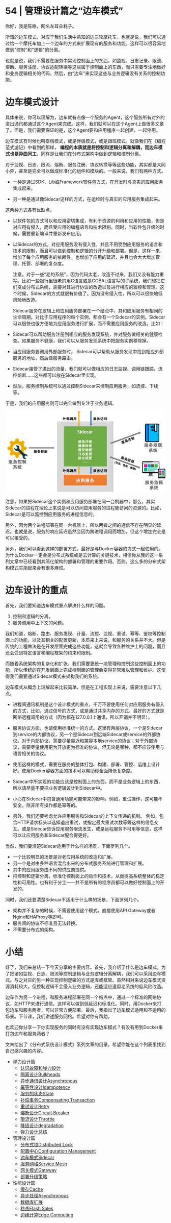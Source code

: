 # 54 | 管理设计篇之“边车模式”
你好，我是陈皓，网名左耳朵耗子。

所谓的边车模式，对应于我们生活中熟知的边三轮摩托车。也就是说，我们可以通过给一个摩托车加上一个边车的方式来扩展现有的服务和功能。这样可以很容易地做到"控制"和"逻辑"的分离。

也就是说，我们不需要在服务中实现控制面上的东西，如监视、日志记录、限流、熔断、服务注册、协议适配转换等这些属于控制面上的东西，而只需要专注地做好和业务逻辑相关的代码，然后，由“边车”来实现这些与业务逻辑没有关系的控制功能。

# 边车模式设计

具体来说，你可以理解为，边车就有点像一个服务的Agent，这个服务所有对外的进出通讯都通过这个Agent来完成。这样，我们就可以在这个Agent上做很多文章了。但是，我们需要保证的是，这个Agent要和应用程序一起创建，一起停用。

边车模式有时候也叫搭档模式，或是伴侣模式，或是跟班模式。就像我们在《编程范式游记》中看到的那样， **编程的本质就是将控制和逻辑分离和解耦，而边车模式也是异曲同工**，同样是让我们在分布式架构中做到逻辑和控制分离。

对于监视、日志、限流、熔断、服务注册、协议转换等等这些功能，其实都是大同小异，甚至是完全可以做成标准化的组件和模块的。一般来说，我们有两种方式。

- 一种是通过SDK、Lib或Framework软件包方式，在开发时与真实的应用服务集成起来。

- 另一种是通过像Sidecar这样的方式，在运维时与真实的应用服务集成起来。


这两种方式各有优缺点。

- 以软件包的方式可以和应用密切集成，有利于资源的利用和应用的性能，但是对应用有侵入，而且受应用的编程语言和技术限制。同时，当软件包升级的时候，需要重新编译并重新发布应用。

- 以Sidecar的方式，对应用服务没有侵入性，并且不用受到应用服务的语言和技术的限制，而且可以做到控制和逻辑的分开升级和部署。但是，这样一来，增加了每个应用服务的依赖性，也增加了应用的延迟，并且也会大大增加管理、托管、部署的复杂度。

  注意，对于一些“老的系统”，因为代码太老，改造不过来，我们又没有能力重写。比如一些银行里很老的用C语言或是COBAL语言写的子系统，我们想把它们变成分布式系统，需要对其进行协议的改造以及进行相应的监控和管理。这个时候，Sidecar的方式就很有价值了。因为没有侵入性，所以可以很快地低风险地改造。

  Sidecar服务在逻辑上和应用服务部署在一个结点中，其和应用服务有相同的生命周期。对比于应用程序的每个实例，都会有一个Sidecar的实例。Sidecar可以很快也很方便地为应用服务进行扩展，而不需要应用服务的改造。比如：

- Sidecar可以帮助服务注册到相应的服务发现系统，并对服务做相关的健康检查。如果服务不健康，我们可以从服务发现系统中把服务实例移除掉。

- 当应用服务要调用外部服务时， Sidecar可以帮助从服务发现中找到相应外部服务的地址，然后做服务路由。

- Sidecar接管了进出的流量，我们就可以做相应的日志监视、调用链跟踪、流控熔断……这些都可以放在Sidecar里实现。

- 然后，服务控制系统可以通过控制Sidecar来控制应用服务，如流控、下线等。


于是，我们的应用服务则可以完全做到专注于业务逻辑。

![](images/5909/e30300b16a8fe0870ebfbec5a093b4f7.png)

注意，如果把Sidecar这个实例和应用服务部署在同一台机器中，那么，其实Sidecar的进程在理论上来说是可以访问应用服务的进程能访问的资源的。比如，Sidecar是可以监控到应用服务的进程信息的。

另外，因为两个进程部署在同一台机器上，所以两者之间的通信不存在明显的延迟。也就是说，服务的响应延迟虽然会因为跨进程调用而增加，但这个增加完全是可以接受的。

另外，我们可以看到这样的部署方式，最好是与Docker容器的方式一起使用的。为什么Docker一定会是分布式系统或是云计算的关键技术，相信你从我的这一系列文章中已经看到其简化架构的部署和管理的重要作用。否则，这么多的分布式架构模式实施起来会有很多麻烦。

# 边车设计的重点

首先，我们要知道边车模式重点解决什么样的问题。

1. 控制和逻辑的分离。
2. 服务调用中上下文的问题。

我们知道，熔断、路由、服务发现、计量、流控、监视、重试、幂等、鉴权等控制面上的功能，以及其相关的配置更新，本质来上来说，和服务的关系并不大。但是传统的工程做法是在开发层面完成这些功能，这就会导致各种维护上的问题，而且还会受到特定语言和编程框架的约束和限制。

而随着系统架构的复杂化和扩张，我们需要更统一地管理和控制这些控制面上的功能，所以传统的在开发层面上完成控制面的管理会变得非常难以管理和维护。这使得我们需要通过Sidecar模式来架构我们的系统。

边车模式从概念上理解起来比较简单，但是在工程实现上来说，需要注意以下几点。

- 进程间通讯机制是这个设计模式的重点，千万不要使用任何对应用服务有侵入的方式，比如，通过信号的方式，或是通过共享内存的方式。最好的方式就是网络远程调用的方式（因为都在127.0.0.1上通讯，所以开销并不明显）。

- 服务协议方面，也请使用标准统一的方式。这里有两层协议，一个是Sidecar到service的内部协议，另一个是Sidecar到远端Sidecar或service的外部协议。对于内部协议，需要尽量靠近和兼容本地service的协议；对于外部协议，需要尽量使用更为开放更为标准的协议。但无论是哪种，都不应该使用与语言相关的协议。

- 使用这样的模式，需要在服务的整体打包、构建、部署、管控、运维上设计好。使用Docker容器方面的技术可以帮助你全面降低复杂度。

- Sidecar中所实现的功能应该是控制面上的东西，而不是业务逻辑上的东西，所以请尽量不要把业务逻辑设计到Sidecar中。

- 小心在Sidecar中包含通用功能可能带来的影响。例如，重试操作，这可能不安全，除非所有操作都是幂等的。

- 另外，我们还要考虑允许应用服务和Sidecar的上下文传递的机制。 例如，包含HTTP请求标头以选择退出重试，或指定最大重试次数等等这样的信息交互。或是Sidecar告诉应用服务限流发生，或是远程服务不可用等信息，这样可以让应用服务和Sidecar配合得更好。


当然，我们要清楚Sidecar适用于什么样的场景，下面罗列几个。

- 一个比较明显的场景是对老应用系统的改造和扩展。
- 另一个是对由多种语言混合出来的分布式服务系统进行管理和扩展。
- 其中的应用服务由不同的供应商提供。
- 把控制和逻辑分离，标准化控制面上的动作和技术，从而提高系统整体的稳定性和可用性。也有利于分工——并不是所有的程序员都可以做好控制面上的开发的。

同时，我们还要清楚Sidecar不适用于什么样的场景，下面罗列几个。

- 架构并不复杂的时候，不需要使用这个模式，直接使用API Gateway或者Nginx和HAProxy等即可。
- 服务间的协议不标准且无法转换。
- 不需要分布式的架构。

# 小结

好了，我们来总结一下今天分享的主要内容。首先，我介绍了什么是边车模式。为了把诸如监视、日志、限流等控制逻辑与业务逻辑分离解耦，我们可以采用边车模式。与之对应的另一种实现控制逻辑的方式是库或框架。虽然相对来说边车模式资源消耗较大，但控制逻辑不会侵入业务逻辑，还能适应遗留老系统的低风险改造。

边车作为另一个进程，和服务进程部署在同一个结点中，通过一个标准的网络协议，如HTTP来进行通信。这样可以做到低延迟和标准化。同时，用Docker来打包边车和服务两者，可以非常方便部署。最后，我指出了边车模式适用和不适用的场景。下节课，我们讲述服务网格。希望对你有帮助。

也欢迎你分享一下你实现服务的同时有没有实现边车模式？有没有用到Docker来打包边车和服务两者？

文末给出了《分布式系统设计模式》系列文章的目录，希望你能在这个列表里找到自己感兴趣的内容。

- 弹力设计篇
  - [认识故障和弹力设计](https://time.geekbang.org/column/article/3912)
  - [隔离设计Bulkheads](https://time.geekbang.org/column/article/3917)
  - [异步通讯设计Asynchronous](https://time.geekbang.org/column/article/3926)
  - [幂等性设计Idempotency](https://time.geekbang.org/column/article/4050)
  - [服务的状态State](https://time.geekbang.org/column/article/4086)
  - [补偿事务Compensating Transaction](https://time.geekbang.org/column/article/4087)
  - [重试设计Retry](https://time.geekbang.org/column/article/4121)
  - [熔断设计Circuit Breaker](https://time.geekbang.org/column/article/4241)
  - [限流设计Throttle](https://time.geekbang.org/column/article/4245)
  - [降级设计degradation](https://time.geekbang.org/column/article/4252)
  - [弹力设计总结](https://time.geekbang.org/column/article/4253)
- 管理设计篇
  - [分布式锁Distributed Lock](https://time.geekbang.org/column/article/5175)
  - [配置中心Configuration Management](https://time.geekbang.org/column/article/5819)
  - [边车模式Sidecar](https://time.geekbang.org/column/article/5909)
  - [服务网格Service Mesh](https://time.geekbang.org/column/article/5920)
  - [网关模式Gateway](https://time.geekbang.org/column/article/6086)
  - [部署升级策略](https://time.geekbang.org/column/article/6283)
- 性能设计篇
  - [缓存Cache](https://time.geekbang.org/column/article/6282)
  - [异步处理Asynchronous](https://time.geekbang.org/column/article/7036)
  - [数据库扩展](https://time.geekbang.org/column/article/7045)
  - [秒杀Flash Sales](https://time.geekbang.org/column/article/7047)
  - [边缘计算Edge Computing](https://time.geekbang.org/column/article/7086)